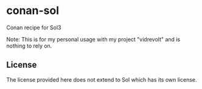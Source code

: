 # conan-sol
Conan recipe for Sol3

Note: This is for my personal usage with my project "vidrevolt" and is nothing to rely on.

## License

The license provided here does not extend to Sol which has its own license.
